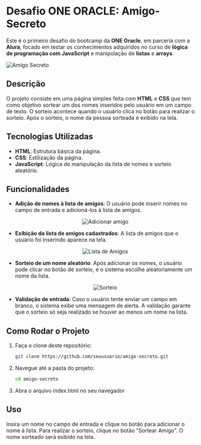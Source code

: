 # Desafio ONE ORACLE: Amigo-Secreto

Este é o primeiro desafio do bootcamp da **ONE Oracle**, em parceria com a **Alura**, focado em testar os conhecimentos adquiridos no curso de **lógica de programação com JavaScript** e manipulação de **listas** e **arrays**.

![Amigo Secreto](https://github.com/user-attachments/assets/36bcc826-c7a5-4e2e-996f-797f707c6066)

## Descrição

O projeto consiste em uma página simples feita com **HTML** e **CSS** que tem como objetivo sortear um dos nomes inseridos pelo usuário em um campo de texto. O sorteio acontece quando o usuário clica no botão para realizar o sorteio. Após o sorteio, o nome da pessoa sorteada é exibido na tela.

## Tecnologias Utilizadas

- **HTML**: Estrutura básica da página.
- **CSS**: Estilização da página.
- **JavaScript**: Lógica de manipulação da lista de nomes e sorteio aleatório.

## Funcionalidades

- **Adição de nomes à lista de amigos**: O usuário pode inserir nomes no campo de entrada e adicioná-los à lista de amigos.

  <p align="center">
    <img src="https://github.com/user-attachments/assets/fc53fa8c-f6d3-4879-801a-1bdfe4090977" alt="Adicionar amigo" />
  </p>


- **Exibição da lista de amigos cadastrados**: A lista de amigos que o usuário foi inserindo aparece na tela. 

  <p align="center">
    <img src="https://github.com/user-attachments/assets/06087749-ef7a-4912-8c25-0c5af84e5247" alt="Lista de Amigos" />
  </p>

- **Sorteio de um nome aleatório**: Após adicionar os nomes, o usuário pode clicar no botão de sorteio, e o sistema escolhe aleatoriamente um nome da lista.
    
  <p align="center">
    <img src="https://github.com/user-attachments/assets/ed536078-04f5-4d36-8d0b-8def84588a1c" alt="Sorteio" />
  </p>

- **Validação de entrada**: Caso o usuário tente enviar um campo em branco, o sistema exibe uma mensagem de alerta. A validação garante que o sorteio só seja realizado se houver ao menos um nome na lista.

## Como Rodar o Projeto

1. Faça o clone deste repositório:
   ```bash
   git clone https://github.com/seuusuario/amigo-secreto.git
   ```
2. Navegue até a pasta do projeto:

   ```bash
   cd amigo-secreto
   ```
3. Abra o arquivo index.html no seu navegador
 
## Uso
Insira um nome no campo de entrada e clique no botão para adicionar o nome à lista.
Para realizar o sorteio, clique no botão "Sortear Amigo". O nome sorteado será exibido na tela.

